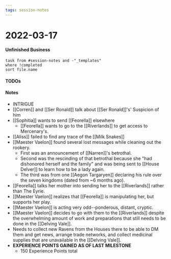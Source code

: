 ```yaml
---
tags: session-notes
---
```


# 2022-03-17

#### Unfinished Business
```dataview
task from #session-notes and -"_templates"
where !completed
sort file.name
```

#### TODOs

#### Notes

- INTRIGUE
- [[Corren]] and [[Ser Ronald]] talk about [[Ser Ronald]]'s' Suspicion of him
- [[Sophitia]] wants to send [[Feorella]] elsewhere
	- [[Feorella]] wants to go to the [[Riverlands]] to get access to Mercenary's.
- [[Aliss]] failed to find any trace of the [[Milk Snakes]]
- [[Maester Vaelon]] found several lost messages while cleaning out the rookery.
	- First was an announcement of [[Narren]]'s betrothal.
	- Second was the rescinding of that betrothal because she "had dishonored herself and the family" and was being sent to [[House Delver]] to learn how to be a lady again.
	- The third was from one [[Aegon Targaryen]] declaring his rule over the seven kingdoms (dated from ~6 months ago).
- [[Feorella]] talks her mother into sending her to the [[Riverlands]] rather than The Eyrie. 
- [[Maester Vaelon]] realizes that [[Feorella]] is manipulating her, but supports her play.
- [[Maester Vaelon]] is acting very odd--ponderous, distant, cryptic.
- [[Maester Vaelon]] decides to go with them to the [[Riverlands]] despite the overwhelming amount of work and preparations that still needs to be done in the [[Delving Vale]].
- Needs to collect new Ravens from the Houses there to be able to DM them and get news, arrange trade networks, and collect medicinal supplies that are unavailable in the [[Delving Vale]].
- **EXPERIENCE POINTS GAINED AS OF LAST MILESTONE** 
	- 150 Experience Points total